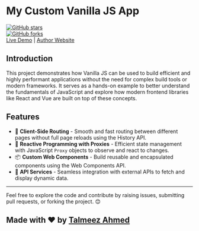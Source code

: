 # My Custom Vanilla JS App

[![GitHub stars](https://img.shields.io/github/stars/tevez07b9/vanillajs-project.svg?style=social)](https://github.com/tevez07b9/vanillajs-project/stargazers)  
[![GitHub forks](https://img.shields.io/github/forks/tevez07b9/vanillajs-project.svg?style=social)](https://github.com/tevez07b9/vanillajs-project/network/members)  
[Live Demo](https://vanillajs-project.vercel.app/) | [Author Website](https://tevez07b9.vercel.app/)

## Introduction

This project demonstrates how Vanilla JS can be used to build efficient and highly performant applications without the need for complex build tools or modern frameworks. It serves as a hands-on example to better understand the fundamentals of JavaScript and explore how modern frontend libraries like React and Vue are built on top of these concepts.

## Features

- 🚀 **Client-Side Routing** - Smooth and fast routing between different pages without full page reloads using the History API.
- 🔄 **Reactive Programming with Proxies** - Efficient state management with JavaScript `Proxy` objects to observe and react to changes.
- 📦 **Custom Web Components** - Build reusable and encapsulated components using the Web Components API.
- 🔗 **API Services** - Seamless integration with external APIs to fetch and display dynamic data.

---

Feel free to explore the code and contribute by raising issues, submitting pull requests, or forking the project. 😊

## Made with ❤️ by [Talmeez Ahmed](https://tevez07b9.vercel.app/)
